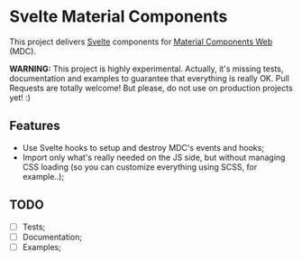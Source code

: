 # Svelte Material Components

This project delivers [Svelte](https://svelte.technology/) components for [Material Components Web](https://github.com/material-components/material-components-web) (MDC).

**WARNING:** This project is highly experimental. Actually, it's missing tests, documentation and examples to guarantee that everything is really OK. Pull Requests are totally welcome! But please, do not use on production projects yet! :)

## Features

- Use Svelte hooks to setup and destroy MDC's events and hooks;
- Import only what's really needed on the JS side, but without managing CSS loading (so you can customize everything using SCSS, for example..);


## TODO

- [ ] Tests;
- [ ] Documentation;
- [ ] Examples;
